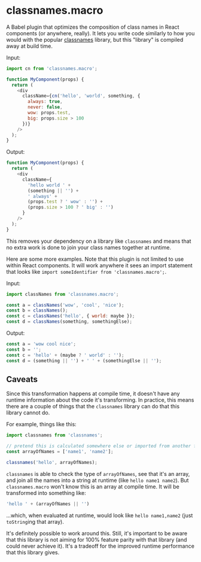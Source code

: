 # classnames.macro

A Babel plugin that optimizes the composition of class names in React components (or anywhere, really). It lets you write code similarly to how you would with the popular [classnames](https://github.com/JedWatson/classnames) library, but this "library" is compiled away at build time.

Input:

```js
import cn from 'classnames.macro';

function MyComponent(props) {
  return (
    <div
      className={cn('hello', 'world', something, {
        always: true,
        never: false,
        wow: props.test,
        big: props.size > 100
      })}
    />
  );
}
```

Output:

```js
function MyComponent(props) {
  return (
    <div
      className={
        'hello world ' +
        (something || '') +
        ' always' +
        (props.test ? ' wow' : '') +
        (props.size > 100 ? ' big' : '')
      }
    />
  );
}
```

This removes your dependency on a library like `classnames` and means that no extra work is done to join your class names together at runtime.

Here are some more examples. Note that this plugin is not limited to use within React components. It will work anywhere it sees an import statement that looks like `import someIdentifier from 'classnames.macro';`.

Input:

```js
import classNames from 'classnames.macro';

const a = classNames('wow', 'cool', 'nice');
const b = classNames();
const c = classNames('hello', { world: maybe });
const d = classNames(something, somethingElse);
```

Output:

```js
const a = 'wow cool nice';
const b = '';
const c = 'hello' + (maybe ? ' world' : '');
const d = (something || '') + ' ' + (somethingElse || '');
```

## Caveats

Since this transformation happens at compile time, it doesn't have any runtime information about the code it's transforming. In practice, this means there are a couple of things that the `classnames` library can do that this library cannot do.

For example, things like this:

```js
import classnames from 'classnames';

// pretend this is calculated somewhere else or imported from another file
const arrayOfNames = ['name1', 'name2'];

classnames('hello', arrayOfNames);
```

`classnames` is able to check the type of `arrayOfNames`, see that it's an array, and join all the names into a string at runtime (like `hello name1 name2`). But `classnames.macro` won't know this is an array at compile time. It will be transformed into something like:

```js
'hello ' + (arrayOfNames || '')
```

...which, when evaluated at runtime, would look like `hello name1,name2` (just `toString`ing that array).

It's definitely possible to work around this. Still, it's important to be aware that this library is not aiming for 100% feature parity with that library (and could never achieve it). It's a tradeoff for the improved runtime performance that this library gives.